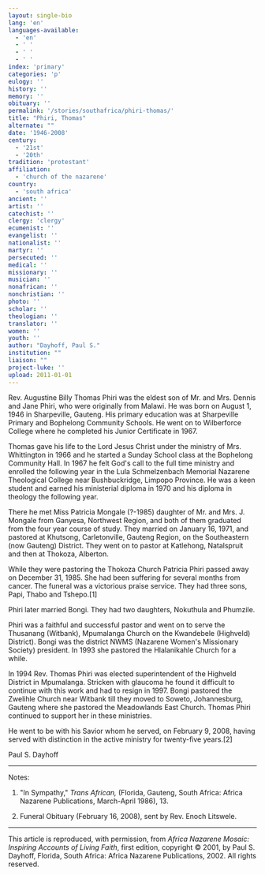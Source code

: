 ```yaml
---
layout: single-bio
lang: 'en'
languages-available:
  - 'en'
  - ' '
  - ' '
  - ' '
index: 'primary'
categories: 'p'
eulogy: ''
history: ''
memory: ''
obituary: ''
permalink: '/stories/southafrica/phiri-thomas/'
title: "Phiri, Thomas"
alternate: ""
date: '1946-2008'
century:
  - '21st'
  - '20th'
tradition: 'protestant'
affiliation:
  - 'church of the nazarene'
country:
  - 'south africa'
ancient: ''
artist: ''
catechist: ''
clergy: 'clergy'
ecumenist: ''
evangelist: ''
nationalist: ''
martyr: ''
persecuted: ''
medical: ''
missionary: ''
musician: ''
nonafrican: ''
nonchristian: ''
photo: ''
scholar: ''
theologian: ''
translator: ''
women: ''
youth: ''
author: "Dayhoff, Paul S."
institution: ""
liaison: ""
project-luke: ''
upload: 2011-01-01
---
```




Rev. Augustine Billy Thomas Phiri was the eldest son of Mr. and Mrs. Dennis and Jane Phiri, who were originally from Malawi.  He was born on August 1, 1946 in Sharpeville, Gauteng.  His primary education was at Sharpeville Primary and Bophelong Community Schools.  He went on to Wilberforce College where he completed his Junior Certificate in 1967.

Thomas gave his life to the Lord Jesus Christ under the ministry of Mrs. Whittington in 1966 and he started a Sunday School class at the Bophelong Community Hall.  In 1967 he felt God's call to the full time ministry and enrolled the following year in the Lula Schmelzenbach Memorial Nazarene Theological College near Bushbuckridge, Limpopo Province.  He was a keen student and earned his ministerial diploma in 1970 and his diploma in theology the following year.

There he met Miss Patricia Mongale (?-1985) daughter of Mr. and Mrs. J. Mongale from Ganyesa, Northwest Region, and  both of them graduated from the four year course of study.  They married  on January 16, 1971, and pastored at Khutsong, Carletonville, Gauteng Region, on the Southeastern (now Gauteng) District.  They went on to pastor at Katlehong, Natalspruit and then at Thokoza, Alberton.

While they were pastoring the Thokoza Church Patricia Phiri passed away on December 31, 1985.  She had been suffering for several months from cancer.  The funeral was a victorious praise service.  They had three sons, Papi, Thabo and  Tshepo.[1]

Phiri later married Bongi.  They had two daughters, Nokuthula and Phumzile.

Phiri was a faithful and successful pastor and went on to serve the Thusanang (Witbank), Mpumalanga Church on the Kwandebele (Highveld) District).  Bongi was the district NWMS (Nazarene Women's Missionary Society) president.  In 1993 she pastored the Hlalanikahle Church for a while.

In 1994 Rev. Thomas Phiri was elected superintendent of the Highveld District in Mpumalanga.  Stricken with glaucoma he found it difficult to continue with this work and had to resign in 1997. Bongi pastored the Zwelihle Church near Witbank till they moved to Soweto, Johannesburg, Gauteng where she pastored the Meadowlands East Church.  Thomas Phiri continued to support her in these ministries.

He went to be with his Savior whom he served, on February 9, 2008, having served with distinction in the active ministry for twenty-five years.[2]

Paul S. Dayhoff

---

Notes:

1. "In Sympathy," *Trans African,* (Florida, Gauteng, South Africa: Africa Nazarene Publications, March-April 1986), 13.

2. Funeral Obituary (February 16, 2008), sent by Rev. Enoch Litswele.

---

This article is reproduced, with permission, from *Africa Nazarene Mosaic: Inspiring Accounts of Living Faith*, first edition, copyright &copy; 2001, by Paul S. Dayhoff, Florida, South Africa: Africa Nazarene Publications, 2002.  All rights reserved.
